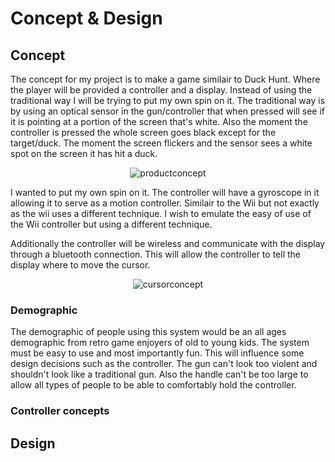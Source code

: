# Concept & Design

## Concept
The concept for my project is to make a game similair to Duck Hunt. Where the player will be provided a controller and a display. Instead of using the traditional way I will be trying to put my own spin on it. The traditional way is by using an optical sensor in the gun/controller that when pressed will see if it is pointing at a portion of the screen that's white. Also the moment the controller is pressed the whole screen goes black except for the target/duck. The moment the screen flickers and the sensor sees a white spot on the screen it has hit a duck. 
<div align="center">
  <img src="/../assets/images/product_concept.png" alt="productconcept">
</div>

I wanted to put my own spin on it. The controller will have a gyroscope in it allowing it to serve as a motion controller. Similair to the Wii but not exactly as the wii uses a different technique. I wish to emulate the easy of use of the Wii controller but using a different technique.

Additionally the controller will be wireless and communicate with the display through a bluetooth connection. This will allow the controller to tell the display where to move the cursor.

<div align="center">
  <img src="/../assets/images/cursor_concept.png" alt="cursorconcept">
</div>

### Demographic
The demographic of people using this system would be an all ages demographic from retro game enjoyers of old to young kids. The system must be easy to use and most importantly fun. This will influence some design decisions such as the controller. The gun can't look too violent and shouldn't look like a traditional gun. Also the handle can't be too large to allow all types of people to be able to comfortably hold the controller.

### Controller concepts




## Design
